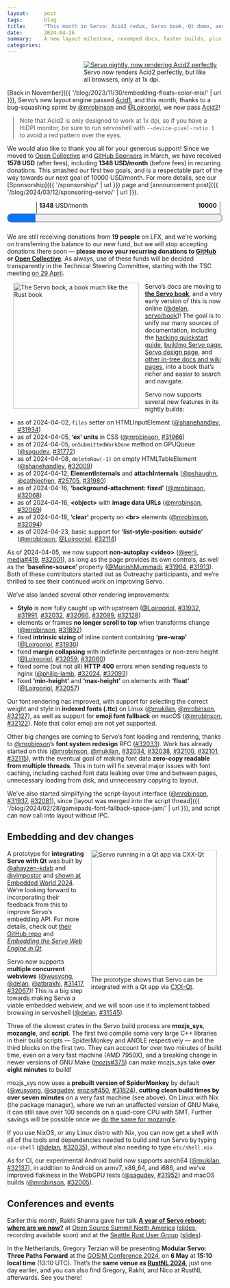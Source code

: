 ```yaml
---
layout:     post
tags:       blog
title:      "This month in Servo: Acid2 redux, Servo book, Qt demo, and more!"
date:       2024-04-26
summary:    A new layout milestone, revamped docs, faster builds, plus embedding, video, fonts, WebGPU, and CSS improvements.
categories:
---
```


<figure class="_figr"><a href="{{ '/img/servo-acid2-202404.png' | url }}"><img src="{{ '/img/servo-acid2-202404.png' | url }}"
    style="width: auto;"
    alt="Servo nightly, now rendering Acid2 perfectly"></a>
<figcaption>Servo now renders Acid2 perfectly, but like all browsers, only at 1x dpi.</figcaption></figure>

<span class=_floatmin></span>[Back in November]({{ '/blog/2023/11/30/embedding-floats-color-mix/' | url }}), Servo’s new layout engine passed [Acid1](http://acid1.acidtests.org), and this month, thanks to a bug-squashing sprint by [@mrobinson](https://github.com/mrobinson) and [@Loirooriol](https://github.com/Loirooriol), we now pass [Acid2](https://acid2.acidtests.org)!

<aside class="_note">

Note that Acid2 is only designed to work at 1x dpi, so if you have a HiDPI monitor, be sure to run servoshell with `--device-pixel-ratio 1` to avoid a red pattern over the eyes.
</aside>

We would also like to thank you all for your generous support!
Since we moved to [Open Collective](https://opencollective.com/servo) and [GitHub Sponsors](https://github.com/sponsors/servo) in March, we have received **1578 USD** (after fees), including **1348 USD/month** (before fees) in recurring donations.
This smashed our first two goals, and is a respectable part of the way towards our next goal of 10000 USD/month.
For more details, see our [Sponsorship]({{ '/sponsorship/' | url }}) page and [announcement post]({{ '/blog/2024/03/12/sponsoring-servo/' | url }}).

<figure class="_fig" style="width: 100%; margin: 1em 0;"><div class="_flex" style="height: calc(1lh + 3em); flex-flow: column nowrap; text-align: left;">
    <div style="position: relative; text-align: right;">
        <div style="position: absolute; margin-left: calc(100% * 1348 / 10000); padding-left: 0.5em;"><strong>1348</strong> USD/month</div>
        <div style="position: absolute; margin-left: calc(100% * 1348 / 10000); height: calc(1lh + 1.5em); border-left: 1px solid;"></div>
        <div style="position: absolute; margin-left: calc(100% - 0.5em); height: calc(1lh + 1.5em); border-left: 1px solid;"></div>
        <div style="padding-right: 1em;"><strong>10000</strong><!-- USD/month --></div>
    </div>
    <progress value="1348" max="10000" style="transform: scale(3); transform-origin: top left; width: calc(100% / 3);"></progress>
</div></figure>

We are still receiving donations from **19 people** on LFX, and we’re working on transferring the balance to our new fund, but we will stop accepting donations there soon — **please move your recurring donations to [GitHub](https://github.com/sponsors/servo) or [Open Collective](https://opencollective.com/servo)**.
As always, use of these funds will be decided transparently in the Technical Steering Committee, starting with the TSC meeting [on 29 April](https://github.com/servo/project/issues/85).

<figure class="_figl"><a href="{{ '/img/blog/servo-book.png' | url }}"><img src="{{ '/img/blog/servo-book.png' | url }}"
    alt="The Servo book, a book much like the Rust book"></a>
</figure>

<span class=_floatmin></span>Servo’s docs are moving to [**the Servo book**](https://book.servo.org), and a very early version of this is now online ([@delan](https://github.com/delan), [servo/book](https://github.com/servo/book))!
The goal is to unify our many sources of documentation, including the [hacking quickstart guide](https://github.com/servo/servo/blob/81c4f2ae7a0b605befae652c0feeea03caba6292/docs/HACKING_QUICKSTART.md), [building Servo page](https://github.com/servo/servo/wiki/Building/e04d7a194b59fad65fbd3eefb7aab12ae3a60eba), [Servo design page](https://github.com/servo/servo/wiki/Design/0941531122361aac8c88d582aa640ec689cdcdd1), and [other in-tree docs and wiki pages](https://book.servo.org/hacking/older-versions.html), into a book that’s richer and easier to search and navigate.

Servo now supports several new features in its nightly builds:

- as of 2024-04-02, `files` setter on HTMLInputElement ([@shanehandley](https://github.com/shanehandley), [#31934](https://github.com/servo/servo/pull/31934))
- as of 2024-04-05, **‘ex’ units** in CSS ([@mrobinson](https://github.com/mrobinson), [#31966](https://github.com/servo/servo/pull/31966))
- as of 2024-04-05, `onSubmittedWorkDone` method on GPUQueue ([@sagudev](https://github.com/sagudev), [#31772](https://github.com/servo/servo/pull/31772))
- as of 2024-04-08, `deleteRow(-1)` on empty HTMLTableElement ([@shanehandley](https://github.com/shanehandley), [#32009](https://github.com/servo/servo/pull/32009))
- as of 2024-04-12, **ElementInternals** and **attachInternals** ([@pshaughn](https://github.com/pshaughn), [@cathiechen](https://github.com/cathiechen), [#25705](https://github.com/servo/servo/pull/25705), [#31980](https://github.com/servo/servo/pull/31980))
- as of 2024-04-16, **‘background-attachment: fixed’** ([@mrobinson](https://github.com/mrobinson), [#32068](https://github.com/servo/servo/pull/32068))
- as of 2024-04-16, **&lt;object>** with **image data URLs** ([@mrobinson](https://github.com/mrobinson), [#32069](https://github.com/servo/servo/pull/32069))
- as of 2024-04-18, **‘clear’** property on **&lt;br>** elements ([@mrobinson](https://github.com/mrobinson), [#32094](https://github.com/servo/servo/pull/32094))
- as of 2024-04-23, basic support for **‘list-style-position: outside’** ([@mrobinson](https://github.com/mrobinson), [@Loirooriol](https://github.com/Loirooriol), [#32114](https://github.com/servo/servo/pull/32114))

As of 2024-04-05, we now support **non-autoplay &lt;video>** ([@eerii](https://github.com/eerii), [media#419](https://github.com/servo/media/pull/419), [#32001](https://github.com/servo/servo/pull/32001)), as long as the page provides its own controls, as well as the **‘baseline-source’** property ([@MunishMummadi](https://github.com/MunishMummadi), [#31904](https://github.com/servo/servo/pull/31904), [#31913](https://github.com/servo/servo/pull/31913)).
Both of these contributors started out as Outreachy participants, and we’re thrilled to see their continued work on improving Servo.

We’ve also landed several other rendering improvements:

- **Stylo** is now fully caught up with upstream ([@Loirooriol](https://github.com/Loirooriol), [#31932](https://github.com/servo/servo/pull/31932), [#31991](https://github.com/servo/servo/pull/31991), [#32032](https://github.com/servo/servo/pull/32032), [#32066](https://github.com/servo/servo/pull/32066), [#32089](https://github.com/servo/servo/pull/32089), [#32128](https://github.com/servo/servo/pull/32128))
- elements or frames **no longer scroll to top** when transforms change ([@mrobinson](https://github.com/mrobinson), [#31892](https://github.com/servo/servo/pull/31892))
- fixed **intrinsic sizing** of inline content containing **‘pre-wrap’** ([@Loirooriol](https://github.com/Loirooriol), [#31930](https://github.com/servo/servo/pull/31930))
- fixed **margin collapsing** with indefinite percentages or non-zero height ([@Loirooriol](https://github.com/Loirooriol), [#32059](https://github.com/servo/servo/pull/32059), [#32060](https://github.com/servo/servo/pull/32060))
- fixed some (but not all) **HTTP 400** errors when sending requests to nginx ([@philip-lamb](https://github.com/philip-lamb), [#32024](https://github.com/servo/servo/pull/32024), [#32093](https://github.com/servo/servo/pull/32093))
- fixed **‘min-height’** and **‘max-height’** on elements with **‘float’** ([@Loirooriol](https://github.com/Loirooriol), [#32057](https://github.com/servo/servo/pull/32057))

Our font rendering has improved, with support for selecting the correct weight and style in **indexed fonts (.ttc)** on Linux ([@mukilan](https://github.com/mukilan), [@mrobinson](https://github.com/mrobinson), [#32127](https://github.com/servo/servo/pull/32127)), as well as support for **emoji font fallback** on macOS ([@mrobinson](https://github.com/mrobinson), [#32122](https://github.com/servo/servo/pull/32122)).
Note that color emoji are not yet supported.

Other big changes are coming to Servo’s font loading and rendering, thanks to [@mrobinson](https://github.com/mrobinson)’s **font system redesign** RFC ([#32033](https://github.com/servo/servo/issues/32033)).
Work has already started on this ([@mrobinson](https://github.com/mrobinson), [@mukilan](https://github.com/mukilan), [#32034](https://github.com/servo/servo/pull/32034), [#32038](https://github.com/servo/servo/pull/32038), [#32100](https://github.com/servo/servo/pull/32100), [#32101](https://github.com/servo/servo/pull/32101), [#32115](https://github.com/servo/servo/pull/32115)), with the eventual goal of making font data **zero-copy readable from multiple threads**.
This in turn will fix several major issues with font caching, including cached font data leaking over time and between pages, unnecessary loading from disk, and unnecessary copying to layout.

We’ve also started simplifying the script–layout interface ([@mrobinson](https://github.com/mrobinson), [#31937](https://github.com/servo/servo/pull/31937), [#32081](https://github.com/servo/servo/pull/32081)), since [layout was merged into the script thread]({{ '/blog/2024/02/28/gamepads-font-fallback-space-jam/' | url }}), and script can now call into layout without IPC.

## Embedding and dev changes

<figure class="_figr"><a href="{{ '/img/blog/cxx-qt-servo-webview.png' | url }}"><img src="{{ '/img/blog/cxx-qt-servo-webview.png' | url }}"
    alt="Servo running in a Qt app via CXX-Qt"></a>
<figcaption>The prototype shows that Servo can be integrated with a Qt app via <a href="https://github.com/KDAB/cxx-qt">CXX-Qt</a>.</figcaption></figure>

<span class=_floatmin></span>A prototype for **integrating Servo with Qt** was built by [@ahayzen-kdab](https://github.com/ahayzen-kdab) and [@vimpostor](https://github.com/vimpostor) and [shown at Embedded World 2024](https://www.kdab.com/kdab-at-embedded-world-2024/).
We’re looking forward to incorporating their feedback from this to improve Servo’s embedding API.
For more details, check out [their GitHub repo](https://github.com/KDABLabs/cxx-qt-servo-webview) and [*Embedding the Servo Web Engine in Qt*](https://www.kdab.com/embedding-servo-in-qt/).

Servo now supports **multiple concurrent webviews** ([@wusyong](https://github.com/wusyong), [@delan](https://github.com/delan), [@atbrakhi](https://github.com/atbrakhi), [#31417](https://github.com/servo/servo/pull/31417), [#32067](https://github.com/servo/servo/pull/32067))!
This is a big step towards making Servo a viable embedded webview, and we will soon use it to implement tabbed browsing in servoshell ([@delan](https://github.com/delan), [#31545](https://github.com/servo/servo/pull/31545)).

Three of the slowest crates in the Servo build process are **mozjs_sys**, **mozangle**, and **script**.
The first two compile some very large C++ libraries in their build scripts — SpiderMonkey and ANGLE respectively — and the third blocks on the first two.
They can account for over two minutes of build time, even on a very fast machine (AMD 7950X), and a breaking change in newer versions of GNU Make ([mozjs#375](https://github.com/servo/mozjs/issues/375)) can make mozjs_sys take **over eight minutes** to build!

mozjs_sys now uses a **prebuilt version of SpiderMonkey** by default ([@wusyong](https://github.com/wusyong), [@sagudev](https://github.com/sagudev), [mozjs#450](https://github.com/servo/mozjs/pull/450), [#31824](https://github.com/servo/servo/pull/31824)), **cutting clean build times by over seven minutes** on a very fast machine (see above).
On Linux with Nix (the package manager), where we run an unaffected version of GNU Make, it can still save over 100 seconds on a quad-core CPU with SMT.
Further savings will be possible once we [do the same for mozangle](https://github.com/servo/mozangle/pull/71#issuecomment-1878567207).

If you use NixOS, or any Linux distro with Nix, you can now get a shell with all of the tools and dependencies needed to build and run Servo by typing `nix-shell` ([@delan](https://github.com/delan), [#32035](https://github.com/servo/servo/pull/32035)), without also needing to type `etc/shell.nix`.

As for CI, our experimental Android build now supports aarch64 ([@mukilan](https://github.com/mukilan), [#32137](https://github.com/servo/servo/pull/32137)), in addition to Android on armv7, x86_64, and i686, and we’ve improved flakiness in the WebGPU tests ([@sagudev](https://github.com/sagudev), [#31952](https://github.com/servo/servo/pull/31952)) and macOS builds ([@mrobinson](https://github.com/mrobinson), [#32005](https://github.com/servo/servo/pull/32005)).

## Conferences and events

Earlier this month, Rakhi Sharma gave her talk [**A year of Servo reboot: where are we now?**](https://servo.org/slides/2024-04-16-open-source-summit-NA/) at [Open Source Summit North America](https://events.linuxfoundation.org/open-source-summit-north-america/) ([slides](https://servo.org/slides/2024-04-16-open-source-summit-NA/); recording available soon) and at the [Seattle Rust User Group](https://www.meetup.com/Seattle-Rust-Meetup/) ([slides](https://servo.org/slides/2024-04-16-seattle-rust-user-group/)).

In the Netherlands, Gregory Terzian will be presenting **Modular Servo: Three Paths Forward** at the [GOSIM Conference 2024](https://europe2024.gosim.org/schedule#mobile-and-web-app), on **6 May** at **15:10 local time** (13:10 UTC).
That’s the **same venue as [RustNL 2024](https://2024.rustnl.org)**, just one day earlier, and you can also find Gregory, Rakhi, and Nico at RustNL afterwards.
See you there!

<style>
    /* guaranteed minimum width for first paragraph after a float */
    ._floatmin {
        display: block;
        width: 13em;
        overflow: hidden;
    }
    ._none {
        display: none;
    }
    ._fig:not(#specificity) {
        width: 33em;
        max-width: 100%;
        margin: 1em auto;
    }
    ._fig > ._flex {
        display: flex;
    }
    ._fig._min {
        width: min-content;
    }
    ._fig table {
        text-align: initial;
    }
    ._fig figcaption._notes {
        text-align: left;
        width: max-content;
        max-width: 100%;
    }
    ._figl:not(#specificity),
    ._figr:not(#specificity) {
        margin: 0 1em 1em;
    }
    ._figl {
        float: left;
        max-width: 100%;
    }
    ._figr {
        float: right;
        max-width: 100%;
    }
    ._figl > figcaption,
    ._figr > figcaption,
    ._figl > iframe,
    ._figr > iframe,
    ._figl > video,
    ._figr > video,
    ._figl > a > img,
    ._figr > a > img {
        width: 21em;
        max-width: 100%;
    }
    ._runin {
        margin-bottom: 1em;
    }
    ._runin > p,
    ._runin > h2 {
        display: inline;
    }
    ._correction {
        max-width: 33em;
        margin: 1em auto;
        border-bottom: 1px solid;
        padding-bottom: 1em;
    }
    ._note {
        margin: 1em 1em;
        border-left: 1px solid;
        padding-left: 1em;
        opacity: 0.75;
    }
</style>
